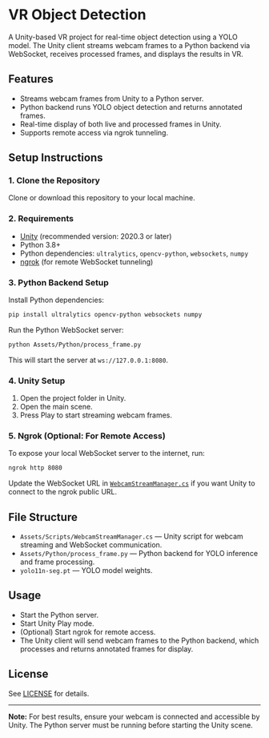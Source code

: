 # VR Object Detection

A Unity-based VR project for real-time object detection using a YOLO model. The Unity client streams webcam frames to a Python backend via WebSocket, receives processed frames, and displays the results in VR.

## Features

- Streams webcam frames from Unity to a Python server.
- Python backend runs YOLO object detection and returns annotated frames.
- Real-time display of both live and processed frames in Unity.
- Supports remote access via ngrok tunneling.

## Setup Instructions

### 1. Clone the Repository

Clone or download this repository to your local machine.

### 2. Requirements

- [Unity](https://unity.com/) (recommended version: 2020.3 or later)
- Python 3.8+
- Python dependencies: `ultralytics`, `opencv-python`, `websockets`, `numpy`
- [ngrok](https://ngrok.com/) (for remote WebSocket tunneling)

### 3. Python Backend Setup

Install Python dependencies:

```sh
pip install ultralytics opencv-python websockets numpy
```

Run the Python WebSocket server:

```sh
python Assets/Python/process_frame.py
```

This will start the server at `ws://127.0.0.1:8080`.

### 4. Unity Setup

1. Open the project folder in Unity.
2. Open the main scene.
3. Press Play to start streaming webcam frames.

### 5. Ngrok (Optional: For Remote Access)

To expose your local WebSocket server to the internet, run:

```sh
ngrok http 8080
```

Update the WebSocket URL in [`WebcamStreamManager.cs`](Assets/Scripts/WebcamStreamManager.cs) if you want Unity to connect to the ngrok public URL.

## File Structure

- `Assets/Scripts/WebcamStreamManager.cs` — Unity script for webcam streaming and WebSocket communication.
- `Assets/Python/process_frame.py` — Python backend for YOLO inference and frame processing.
- `yolo11n-seg.pt` — YOLO model weights.

## Usage

- Start the Python server.
- Start Unity Play mode.
- (Optional) Start ngrok for remote access.
- The Unity client will send webcam frames to the Python backend, which processes and returns annotated frames for display.

## License

See [LICENSE](LICENSE) for details.

---

**Note:** For best results, ensure your webcam is connected and accessible by Unity. The Python server must be running before starting the Unity scene.
